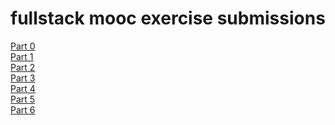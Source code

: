 # fullstack mooc exercise submissions
[Part 0](https://github.com/teemyl/fullstack_mooc/tree/master/part0)<br>
[Part 1](https://github.com/teemyl/fullstack_mooc/tree/master/part1)<br>
[Part 2](https://github.com/teemyl/fullstack_mooc/tree/master/part2)<br>
[Part 3](https://github.com/teemyl/fullstack_mooc/tree/master/part3)<br>
[Part 4](https://github.com/teemyl/fullstack_mooc/tree/master/part4)<br>
[Part 5](https://github.com/teemyl/fullstack_mooc/tree/master/part5)<br>
[Part 6](https://github.com/teemyl/fullstack_mooc/tree/master/part6)<br>
